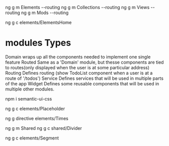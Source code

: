 ng g m Elements --routing
ng g m Collections --routing
ng g m Views --routing
ng g m Mods --routing

ng g c elements/ElementsHome

# modules Types
Domain wraps up all the components needed to implement one single feature
Routed Same as a 'Domain' module, but thesse components are tied to routes(only displayed when the user is at some particular address)
Routing Defines routing (show TodoList component when a user is at a route of '/todos')
Service Defines services that will be used in multiple parts of the app
Widget Defines some reusable components that will be used in multiple other modules.



npm i semantic-ui-css


ng g c elements/Placeholder 

ng g directive elements/Times


ng g m Shared
ng g c shared/Divider



ng g c elements/Segment
